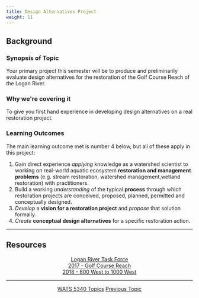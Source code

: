 ```yaml
---
title: Design Alternatives Project
weight: 11
---
```


## Background

### Synopsis of Topic

Your primary project this semester will be to produce and preliminarily evaluate design alternatives for the restoration of the Golf Course Reach of the Logan River.

### Why we're covering it

To give you first hand experience in developing design alternatives on a real restoration project.

### Learning Outcomes

The main learning outcome met is number 4 below, but all of these apply in this project:

1. Gain direct experience *applying* knowledge as a watershed scientist to working on real-world aquatic ecosystem **restoration and management problems** (e.g. stream restoration, watershed management,wetland restoration) with practitioners. 
2. Build a working *understanding* of the typical **process** through which restoration projects are conceived, proposed, planned, permitted and conceptually designed. 
3. *Develop* a **vision for a restoration project** and *propose* that solution formally.
4. *Create* **conceptual design alternatives** for a specific restoration action.

------

## Resources


<div class="row small-up-2 medium-up-2 large-up-3" align="center">
  <div class="column column-block">
	<a class="button" href="{{ site.baseurl }}/Course_Topics/WATS_5340/Project/Logan"><i class="fa fa-users" aria-hidden="true"></i> Logan River Task Force</a>
  </div>
  <div class="column column-block">
	<a class="button" href="{{ site.baseurl }}/Course_Topics/WATS_5340/Project/2017"><i class="fa fa-files-o" aria-hidden="true"></i> 2017 - Golf Course Reach</a>
 </div>
 <div class="column column-block">
		<a class="button" href="{{ site.baseurl }}/Course_Topics/WATS_5340/Project/2018"><i class="fa fa-files-o" aria-hidden="true"></i> 2018 - 600 West to 1000 West</a>
  </div>


</div>






-----
<div align="center">
	<a class="hollow button" href="{{ site.baseurl }}/Course_Topics/WATS_5340/"><i class="fa fa-arrow-circle-left" aria-hidden="true"></i> WATS 5340 Topics</a>
	<a class="hollow button" href="{{ site.baseurl }}/Course_Topics/WATS_5340/Visioning"><i class="fa fa-arrow-circle-left" aria-hidden="true"></i> Previous Topic</a>


</div>

